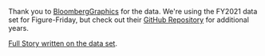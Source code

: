 Thank you to [BloombergGraphics](https://www.bloomberg.com/graphics) for the data. We're using the FY2021 data set for Figure-Friday, but check out their [GitHub Repository](https://github.com/BloombergGraphics/2024-h1b-immigration-data/tree/main) for additional years. 

[Full Story written on the data set](https://www.bloomberg.com/graphics/2024-staffing-firms-game-h1b-visa-lottery-system/).
